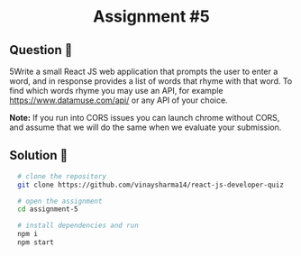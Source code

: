 <h1 align="center">Assignment #5</h1>

## Question 📃

5Write a small React JS web application that prompts the user to enter a word, and in response provides a list of words that rhyme with that word. To find which words rhyme you may use an API, for example https://www.datamuse.com/api/ or any API of your choice.

**Note:** If you run into CORS issues you can launch chrome without CORS, and assume that we will do the same when we evaluate your submission.

## Solution 🚀

```bash
  # clone the repository
  git clone https://github.com/vinaysharma14/react-js-developer-quiz

  # open the assignment
  cd assignment-5

  # install dependencies and run
  npm i
  npm start
```
